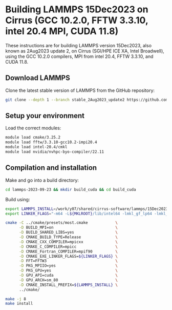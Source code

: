 Building LAMMPS 15Dec2023 on Cirrus (GCC 10.2.0, FFTW 3.3.10, intel 20.4 MPI, CUDA 11.8)
========================================================================================

These instructions are for building LAMMPS version 15Dec2023, also known as 2Aug2023 update 2,
on Cirrus (SGI/HPE ICE XA, Intel Broadwell),
using the GCC 10.2.0 compilers, MPI from intel 20.4, FFTW 3.3.10, and CUDA 11.8.

Download LAMMPS
---------------

Clone the latest stable version of LAMMPS from the GitHub repository:

```bash
git clone --depth 1 --branch stable_2Aug2023_update2 https://github.com/lammps/lammps.git lammps-2023-12-15
```

Setup your environment
----------------------

Load the correct modules:

```bash
module load cmake/3.25.2
module load fftw/3.3.10-gcc10.2-impi20.4
module load intel-20.4/cmkl
module load nvidia/nvhpc-byo-compiler/22.11
```

Compilation and installation
----------------------------

Make and go into a build directory:

```bash
cd lammps-2023-09-23 && mkdir build_cuda && cd build_cuda
```

Build using:

```bash
export LAMMPS_INSTALL=/work/y07/shared/cirrus-software/lammps/15Dec2023_gcc10.2_impi20.4_cuda11.8
export LINKER_FLAGS="-m64 -L${MKLROOT}/lib/intel64 -lmkl_gf_lp64 -lmkl_gnu_thread -lmkl_core -lgomp -lpthread -lm -ldl "

cmake -C ../cmake/presets/most.cmake            \
      -D BUILD_MPI=on                           \
      -D BUILD_SHARED_LIBS=yes                  \
      -D CMAKE_BUILD_TYPE=Release               \
      -D CMAKE_CXX_COMPILER=mpicxx              \
      -D CMAKE_C_COMPILER=mpicc                 \
      -D CMAKE_Fortran_COMPILER=mpif90          \
      -D CMAKE_EXE_LINKER_FLAGS=${LINKER_FLAGS} \
      -D FFT=FFTW3                              \
      -D PKG_MPIIO=yes                          \
      -D PKG_GPU=yes                            \
      -D GPU_API=cuda                           \
      -D GPU_ARCH=sm_80                         \
      -D CMAKE_INSTALL_PREFIX=${LAMMPS_INSTALL} \
      ../cmake/

make -j 8
make install
```

